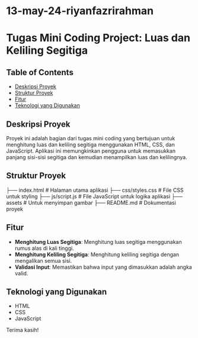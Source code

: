 # 13-may-24-riyanfazrirahman

# Tugas Mini Coding Project: Luas dan Keliling Segitiga

## Table of Contents

- [Deskripsi Proyek](#Deskripsi)
- [Struktur Proyek](#Struktur)
- [Fitur](#Fitur)
- [Teknologi yang Digunakan](#Teknologi)

## Deskripsi Proyek

Proyek ini adalah bagian dari tugas mini coding yang bertujuan untuk menghitung luas dan keliling segitiga menggunakan HTML, CSS, dan JavaScript. Aplikasi ini memungkinkan pengguna untuk memasukkan panjang sisi-sisi segitiga dan kemudian menampilkan luas dan kelilingnya.

## Struktur Proyek

├── index.html # Halaman utama aplikasi
├── css/styles.css # File CSS untuk styling
├── js/script.js # File JavaScript untuk logika aplikasi
├── assets # Untuk menyimpan gambar
├── README.md # Dokumentasi proyek

## Fitur

- **Menghitung Luas Segitiga**: Menghitung luas segitiga menggunakan rumus alas di kali tinggi.
- **Menghitung Keliling Segitiga**: Menghitung keliling segitiga dengan mengalikan semua sisi.
- **Validasi Input**: Memastikan bahwa input yang dimasukkan adalah angka valid.

## Teknologi yang Digunakan

- HTML
- CSS
- JavaScript

Terima kasih!
